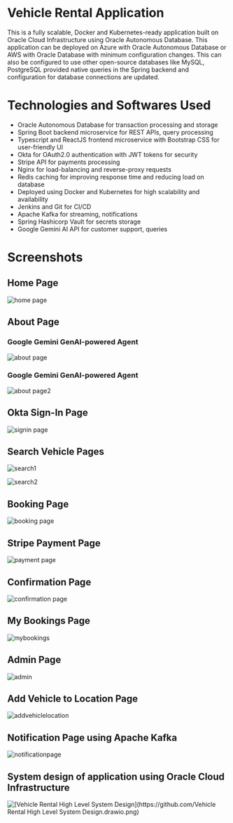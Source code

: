 # Vehicle Rental Application

This is a fully scalable, Docker and Kubernetes-ready application built on Oracle Cloud Infrastructure using Oracle Autonomous Database. This application can be deployed on Azure with Oracle Autonomous Database or AWS with Oracle Database with minimum configuration changes. This can also be configured to use other open-source databases like MySQL, PostgreSQL provided native queries in the Spring backend and configuration for database connections are updated.

# Technologies and Softwares Used

*	Oracle Autonomous Database for transaction processing and storage
*	Spring Boot backend microservice for REST APIs, query processing
*	Typescript and ReactJS frontend microservice with Bootstrap CSS for user-friendly UI
*	Okta for OAuth2.0 authentication with JWT tokens for security
*	Stripe API for payments processing
*	Nginx for load-balancing and reverse-proxy requests
*	Redis caching for improving response time and reducing load on database
*	Deployed using Docker and Kubernetes for high scalability and availability
*	Jenkins and Git for CI/CD
*	Apache Kafka for streaming, notifications
*	Spring Hashicorp Vault for secrets storage
*	Google Gemini AI API for customer support, queries


# Screenshots

## Home Page
![home page](https://github.com/harishva2310/Project/blob/19602c99de03d300c10b6fdc14270678a24aab94/assets/Project%20Screenshots/Home%20Page.png)

## About Page

### Google Gemini GenAI-powered Agent 
![about page](https://github.com/harishva2310/Project/blob/82ec58054b73619308a0d4c46ef7f1d59e16343a/assets/Project%20Screenshots/AboutPage1.png)

### Google Gemini GenAI-powered Agent
![about page2](https://github.com/harishva2310/Project/blob/82ec58054b73619308a0d4c46ef7f1d59e16343a/assets/Project%20Screenshots/AboutPage2.png)

## Okta Sign-In Page
![signin page](https://github.com/harishva2310/Project/blob/451b7e28d978f32a6361e3dbac03ec003a7103b1/assets/Project%20Screenshots/OktaSignInPage.png)

## Search Vehicle Pages

![search1](https://github.com/harishva2310/Project/blob/451b7e28d978f32a6361e3dbac03ec003a7103b1/assets/Project%20Screenshots/Search%20Vehicles.png)

![search2](https://github.com/harishva2310/Project/blob/451b7e28d978f32a6361e3dbac03ec003a7103b1/assets/Project%20Screenshots/Search%20Vehicles%20Pagination.png)

## Booking Page

![booking page](https://github.com/harishva2310/Project/blob/451b7e28d978f32a6361e3dbac03ec003a7103b1/assets/Project%20Screenshots/BookingPage.png)

## Stripe Payment Page

![payment page](https://github.com/harishva2310/Project/blob/451b7e28d978f32a6361e3dbac03ec003a7103b1/assets/Project%20Screenshots/Custom%20Stripe%20Payment%20Page.png)

## Confirmation Page

![confirmation page](https://github.com/harishva2310/Project/blob/451b7e28d978f32a6361e3dbac03ec003a7103b1/assets/Project%20Screenshots/Confirmation%20Page.png)

## My Bookings Page

![mybookings](https://github.com/harishva2310/Project/blob/451b7e28d978f32a6361e3dbac03ec003a7103b1/assets/Project%20Screenshots/AllBookingsPage.png)

## Admin Page

![admin](https://github.com/harishva2310/Project/blob/451b7e28d978f32a6361e3dbac03ec003a7103b1/assets/Project%20Screenshots/BusinessAdminPage.png)

## Add Vehicle to Location Page

![addvehiclelocation](https://github.com/harishva2310/Project/blob/451b7e28d978f32a6361e3dbac03ec003a7103b1/assets/Project%20Screenshots/AddNewVehicleLocationPage.png)

## Notification Page using Apache Kafka

![notificationpage](https://github.com/harishva2310/Project/blob/451b7e28d978f32a6361e3dbac03ec003a7103b1/assets/Project%20Screenshots/Notification%20Page2.png)

## System design of application using Oracle Cloud Infrastructure

![[Vehicle Rental High Level System Design](https://github.com/Vehicle Rental High Level System Design.drawio.png)](https://github.com/harishva2310/Project/blob/9eec44450c584541587ef299198ba8ef19b12df5/Vehicle%20Rental%20High%20Level%20System%20Design.drawio.png)
